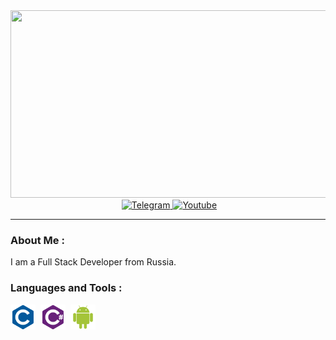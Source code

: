 
<div align="center">
  <img src="https://i.postimg.cc/pdC3Wk8q/Logo.png" width="600" height="300"/>
</div>

<div id="badges" align="center">
  <img src="https://komarev.com/ghpvc/?username=gereykhanov&style=flat-square&color=blue" alt=""/>
  <a href="https://t.me/Gereykhanov">
    <img src="https://badges.aleen42.com/src/telegram.svg" alt="Telegram"/>
  </a>
  <a href="https://www.youtube.com/channel/UCy_T1CxmoTGfP0aT9gfdH0w">
    <img src="https://img.shields.io/youtube/channel/views/UCy_T1CxmoTGfP0aT9gfdH0w?style=social" alt="Youtube"/>
  </a>
</div>

---

### About Me :

I am a Full Stack Developer from Russia.

### Languages and Tools :
<div>
  <img src="https://github.com/devicons/devicon/blob/master/icons/c/c-plain.svg" title="C" alt="C" width="40" height="40"/>&nbsp;
  <img src="https://github.com/devicons/devicon/blob/master/icons/csharp/csharp-plain.svg" title="Csharp" alt="Csharp" width="40" height="40"/>&nbsp;
  <img src="https://github.com/devicons/devicon/blob/master/icons/android/android-plain.svg" title="Android" alt="Android" width="40" height="40"/>&nbsp;
</div>
